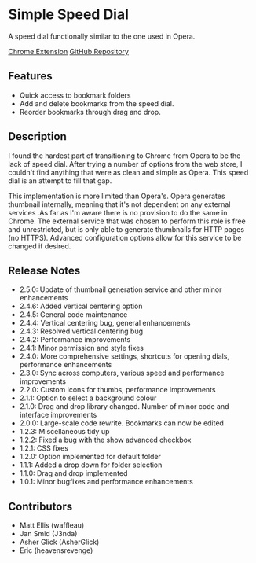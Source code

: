 Simple Speed Dial
==============

A speed dial functionally similar to the one used in Opera.

[Chrome Extension](https://chrome.google.com/webstore/detail/simple-speed-dial/gpdpldlbafdmhlmcdllcjgoigmpjonfc/details)
[GitHub Repository](https://github.com/j3nda/speed-dial-chrome)


Features
--------------
- Quick access to bookmark folders
- Add and delete bookmarks from the speed dial.
- Reorder bookmarks through drag and drop.


Description
--------------
I found the hardest part of transitioning to Chrome from Opera to be the lack of speed dial. After trying a number of options from the web store, I couldn't find anything that were as clean and simple as Opera. This speed dial is an attempt to fill that gap.

This implementation is more limited than Opera's. Opera generates thumbnail internally, meaning that it's not dependent on any external services .As far as I'm aware there is no provision to do the same in Chrome. The external service that was chosen to perform this role is free and unrestricted, but is only able to generate thumbnails for HTTP pages (no HTTPS). Advanced configuration options allow for this service to be changed if desired.


Release Notes
--------------
- 2.5.0: Update of thumbnail generation service and other minor enhancements
- 2.4.6: Added vertical centering option
- 2.4.5: General code maintenance
- 2.4.4: Vertical centering bug, general enhancements
- 2.4.3: Resolved vertical centering bug
- 2.4.2: Performance improvements
- 2.4.1: Minor permission and style fixes
- 2.4.0: More comprehensive settings, shortcuts for opening dials, performance enhancements
- 2.3.0: Sync across computers, various speed and performance improvements
- 2.2.0: Custom icons for thumbs, performance improvements
- 2.1.1: Option to select a background colour
- 2.1.0: Drag and drop library changed. Number of minor code and interface improvements
- 2.0.0: Large-scale code rewrite. Bookmarks can now be edited
- 1.2.3: Miscellaneous tidy up
- 1.2.2: Fixed a bug with the show advanced checkbox
- 1.2.1: CSS fixes
- 1.2.0: Option implemented for default folder
- 1.1.1: Added a drop down for folder selection
- 1.1.0: Drag and drop implemented
- 1.0.1: Minor bugfixes and performance enhancements


Contributors
--------------
- Matt Ellis (waffleau)
- Jan Smid (J3nda)
- Asher Glick (AsherGlick)
- Eric (heavensrevenge)
